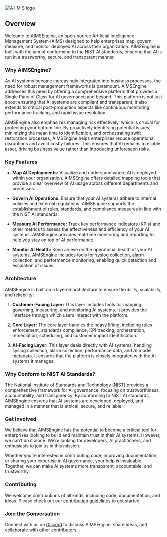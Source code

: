![A I M S logo](https://github.com/user-attachments/assets/25b11fff-3567-41ff-ac88-d50d389ce3cd)







## Overview

Welcome to AIMSEngine, an open-source Artificial Intelligence Management System (AIMS) designed to help enterprises map, govern, measure, and monitor deployed AI across their organization. AIMSEngine is built with the aim of conforming to the NIST AI standards, ensuring that AI is run in a trustworthy, secure, and transparent manner.

### Why AIMSEngine?

As AI systems become increasingly integrated into business processes, the need for robust management frameworks is paramount. AIMSEngine addresses this need by offering a comprehensive platform that provides a Single Pane of Glass for AI governance and beyond. This platform is not just about ensuring that AI systems are compliant and transparent; it also extends to critical post-production aspects like continuous monitoring, performance tracking, and rapid issue resolution.

AIMSEngine also emphasizes managing risk effectively, which is crucial for protecting your bottom line. By proactively identifying potential issues, minimizing the mean time to identification, and orchestrating swift restoration processes, AIMSEngine helps enterprises reduce operational disruptions and avoid costly failures. This ensures that AI remains a reliable asset, driving business value rather than introducing unforeseen risks.

### Key Features

- **Map AI Deployments:** Visualize and understand where AI is deployed within your organization. AIMSEngine offers detailed mapping tools that provide a clear overview of AI usage across different departments and processes.
  
- **Govern AI Operations:** Ensure that your AI systems adhere to internal policies and external regulations. AIMSEngine supports the establishment of rules, standards, and compliance measures in line with the NIST AI standards.

- **Measure AI Performance:** Track key performance indicators (KPIs) and other metrics to assess the effectiveness and efficiency of your AI systems. AIMSEngine provides real-time monitoring and reporting to help you stay on top of AI performance.

- **Monitor AI Health:** Keep an eye on the operational health of your AI systems. AIMSEngine includes tools for syslog collection, alarm collection, and performance monitoring, enabling quick detection and escalation of issues.

### Architecture

AIMSEngine is built on a layered architecture to ensure flexibility, scalability, and reliability:

1. **Customer-Facing Layer:** This layer includes tools for mapping, governing, measuring, and monitoring AI systems. It provides the interface through which users interact with the platform.

2. **Core Layer:** The core layer handles the heavy lifting, including rules enforcement, standards compliance, KPI tracking, orchestration, remediation, scheduling, and customer impact identification.

3. **AI-Facing Layer:** This layer deals directly with AI systems, handling syslog collection, alarm collection, performance data, and AI model metadata. It ensures that the platform is closely integrated with the AI systems it manages.

### Why Conform to NIST AI Standards?

The National Institute of Standards and Technology (NIST) provides a comprehensive framework for AI governance, focusing on trustworthiness, accountability, and transparency. By conforming to NIST AI standards, AIMSEngine ensures that AI systems are developed, deployed, and managed in a manner that is ethical, secure, and reliable.

### Get Involved

We believe that AIMSEngine has the potential to become a critical tool for enterprises looking to build and maintain trust in their AI systems. However, we can’t do it alone. We’re looking for developers, AI practitioners, and enthusiasts to join us in this mission.

Whether you’re interested in contributing code, improving documentation, or sharing your expertise in AI governance, your help is invaluable. Together, we can make AI systems more transparent, accountable, and trustworthy.

### Contributing

We welcome contributions of all kinds, including code, documentation, and ideas. Please check out our [contribution guidelines](https://github.com/AIMSengine/.github/blob/main/contributing.md) to get started.

### Join the Conversation

Connect with us on [Discord](https://discord.gg/h47hqQPx) to discuss AIMSEngine, share ideas, and collaborate with other contributors. 

